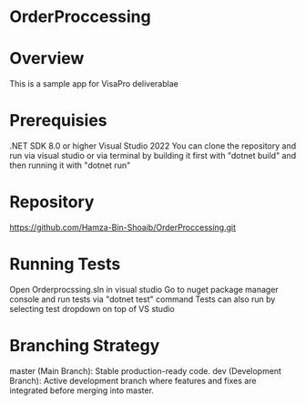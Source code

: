 # OrderProccessing

# Overview
This is a sample app for VisaPro deliverablae

# Prerequisies
.NET SDK 8.0 or higher
Visual Studio 2022
You can clone the repository and run via visual studio or via terminal by building
it first with "dotnet build" and then running it with "dotnet run"

# Repository
https://github.com/Hamza-Bin-Shoaib/OrderProccessing.git

# Running Tests
Open Orderprocssing.sln in visual studio
Go to nuget package manager console and run tests via "dotnet test" command
Tests can also run by selecting test dropdown on top of VS studio

# Branching Strategy
master (Main Branch): Stable production-ready code.
dev (Development Branch): Active development branch where features and fixes are integrated before merging into master.